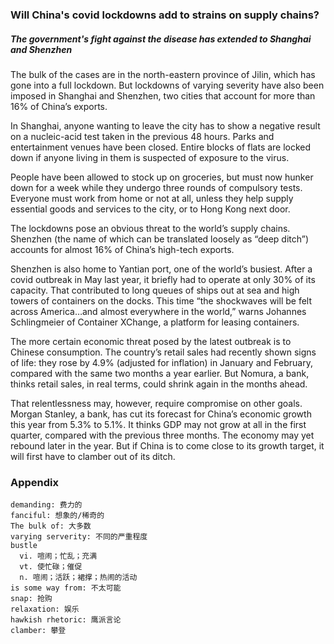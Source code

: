 ### Will China's covid lockdowns add to strains on supply chains?

##### The government's fight against the disease has extended to Shanghai and Shenzhen

The bulk of the cases are in the north-eastern province of Jilin, which has gone into a full lockdown. But lockdowns of varying severity have also been imposed in Shanghai and Shenzhen, two cities that account for more than 16% of China’s exports.

In Shanghai, anyone wanting to leave the city has to show a negative result on a nucleic-acid test taken in the previous 48 hours. Parks and entertainment venues have been closed. Entire blocks of flats are locked down if anyone living in them is suspected of exposure to the virus.

People have been allowed to stock up on groceries, but must now hunker down for a week while they undergo three rounds of compulsory tests. Everyone must work from home or not at all, unless they help supply essential goods and services to the city, or to Hong Kong next door.

The lockdowns pose an obvious threat to the world’s supply chains. Shenzhen (the name of which can be translated loosely as “deep ditch”) accounts for almost 16% of China’s high-tech exports.

Shenzhen is also home to Yantian port, one of the world’s busiest. After a covid outbreak in May last year, it briefly had to operate at only 30% of its capacity. That contributed to long queues of ships out at sea and high towers of containers on the docks. This time “the shockwaves will be felt across America…and almost everywhere in the world,” warns Johannes Schlingmeier of Container XChange, a platform for leasing containers.

The more certain economic threat posed by the latest outbreak is to Chinese consumption. The country’s retail sales had recently shown signs of life: they rose by 4.9% (adjusted for inflation) in January and February, compared with the same two months a year earlier. But Nomura, a bank, thinks retail sales, in real terms, could shrink again in the months ahead.

That relentlessness may, however, require compromise on other goals. Morgan Stanley, a bank, has cut its forecast for China’s economic growth this year from 5.3% to 5.1%. It thinks GDP may not grow at all in the first quarter, compared with the previous three months. The economy may yet rebound later in the year. But if China is to come close to its growth target, it will first have to clamber out of its ditch.

### Appendix
```
demanding: 费力的
fanciful: 想象的/稀奇的
The bulk of: 大多数
varying serverity: 不同的严重程度
bustle
  vi. 喧闹；忙乱；充满
  vt. 使忙碌；催促
  n. 喧闹；活跃；裙撑；热闹的活动
is some way from: 不太可能
snap: 抢购
relaxation: 娱乐
hawkish rhetoric: 鹰派言论
clamber: 攀登
```